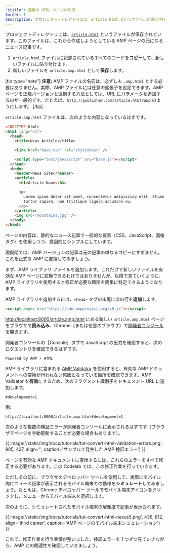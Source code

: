 ```yaml
---
'$title': 通常の HTML ページの作成
$order: 1
description: プロジェクトディレクトリには、article.html というファイルが保存されています。このファイルは、これから作成しようとしている AMP ページの元になるニュース記事です。...
---
```


プロジェクトディレクトリには、[`article.html`](https://github.com/googlecodelabs/accelerated-mobile-pages-foundations/blob/master/article.html) というファイルが保存されています。このファイルは、これから作成しようとしている AMP ページの元になるニュース記事です。

1. `article.html` ファイルに記述されているすべてのコードを**コピー**して、新しいファイルに貼り付けます。
2. 新しいファイルを `article.amp.html` として**保存**します。

[tip type="note"] <strong>注意:</strong> AMP ファイルの名前は、必ずしも `.amp.html` とする必要はありません。実際、AMP ファイルには任意の拡張子を設定できます。AMP ページを正規バージョンと区別する方法としては、URL にパラメータを追加するのが一般的です。たとえば、`http://publisher.com/article.html?amp` のようにします。 [/tip]

`article.amp.html` ファイルは、次のような内容になっているはずです。

```html
<!DOCTYPE html>
<html lang="en">
  <head>
    <title>News Article</title>

    <link href="base.css" rel="stylesheet" />

    <script type="text/javascript" src="base.js"></script>
  </head>
  <body>
    <header>News Site</header>
    <article>
      <h1>Article Name</h1>

      <p>
        Lorem ipsum dolor sit amet, consectetur adipiscing elit. Etiam egestas
        tortor sapien, non tristique ligula accumsan eu.
      </p>
    </article>
    <img src="mountains.jpg" />
  </body>
</html>
```

ページの内容は、静的なニュース記事で一般的な要素（CSS、JavaScript、画像タグ）を使用しつつ、意図的にシンプルにしています。

現段階では、AMP バージョンの記事は元の記事の単なるコピーにすぎません。これを正式な AMP に変換してみましょう。

まず、AMP ライブラリ ファイルを追加します。これだけで新しいファイルを有効な AMP ページに変換できるわけではありませんが、以降で見ていくように、AMP ライブラリを使用すると修正が必要な箇所を簡単に特定できるようになります。

AMP ライブラリを追加するには、`<head>` タグの末尾に次の行を**追加**します。

```html
<script async src="https://cdn.ampproject.org/v0.js"></script>
```

[http://localhost:8000/article.amp.html](http://localhost:8000/article.amp.html) にある新しい `article.amp.html` ページをブラウザで**読み込み**、Chrome（または任意のブラウザ）で[開発者コンソール](https://developer.chrome.com/devtools/docs/console)を開きます。

開発者コンソールの［Console］タブで JavaScript の出力を確認すると、次のログエントリを確認できるはずです。

```text
Powered by AMP ⚡ HTML
```

AMP ライブラリに含まれる [AMP Validator](../../../../documentation/guides-and-tutorials/learn/validation-workflow/validate_amp.md) を使用すると、有効な AMP ドキュメントへの変換が行われない原因となっている箇所を確認できます。AMP Validator を**有効**にするため、次のフラグメント識別子をドキュメント URL に追加します。

```text
#development=1
```

例:

```text
http://localhost:8000/article.amp.html#development=1
```

次のような複数の検証エラーが開発者コンソールに表示されるはずです（ブラウザでページを手動更新することが必要な場合もあります）。

{{ image('/static/img/docs/tutorials/tut-convert-html-validation-errors.png', 905, 427, align='', caption='サンプルで発生した AMP 検証エラー') }}

ページを有効な AMP ドキュメントに変換するには、これらのエラーをすべて修正する必要があります。この Codelab では、この修正作業を行っていきます。

ただしその前に、ブラウザのデベロッパー ツールを使用して、実際にモバイル向けニュース記事が表示されるモバイル端末での動作を**シミュレート**してみましょう。たとえば、Chrome デベロッパー ツールでモバイル端末アイコンをクリックし、メニューからモバイル端末を選択します。

次のように、シミュレートされたモバイル端末の解像度で記事が表示されます。

{{ image('/static/img/docs/tutorials/tut-convert-html-nexus5.png', 436, 812, align='third center', caption='AMP ページのモバイル端末シミュレーション') }}

これで、修正作業を行う準備が整いました。検証エラーを 1 つずつ見ていきながら、AMP との関連性を確認していきましょう。
